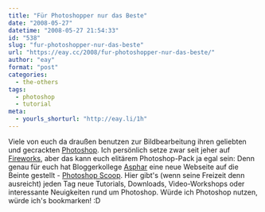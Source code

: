 ```yaml
---
title: "Für Photoshopper nur das Beste"
date: "2008-05-27"
datetime: "2008-05-27 21:54:33"
id: "538"
slug: "fur-photoshopper-nur-das-beste"
url: "https://eay.cc/2008/fur-photoshopper-nur-das-beste/"
author: "eay"
format: "post"
categories:
  - the-others
tags:
  - photoshop
  - tutorial
meta:
  - yourls_shorturl: "http://eay.li/1h"
---
```


Viele von euch da draußen benutzen zur Bildbearbeitung ihren geliebten und gecrackten [Photoshop](http://anonym.to/?http://www.adobe.com/de/products/photoshop/photoshop/). Ich persönlich setze zwar seit jeher auf [Fireworks](http://anonym.to/?http://www.adobe.com/de/products/fireworks/), aber das kann euch elitärem Photoshop-Pack ja egal sein: Denn genau für euch hat Bloggerkollege [Asphar](http://so-war-das-damals.de/) eine neue Webseite auf die Beinte gestellt - [Photoshop Scoop](http://photoshop-scoop.de/). Hier gibt's (wenn seine Freizeit denn ausreicht) jeden Tag neue Tutorials, Downloads, Video-Workshops oder interessante Neuigkeiten rund um Photoshop. Würde ich Photoshop nutzen, würde ich's bookmarken! :D
